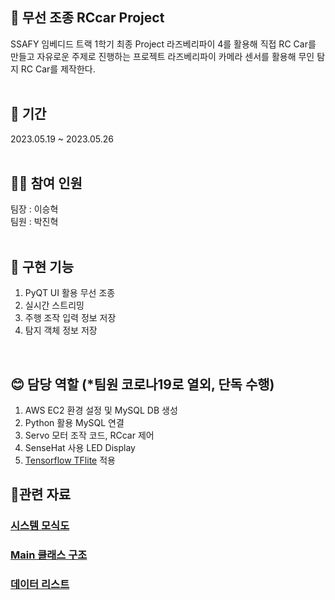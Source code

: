 ## 🚗 무선 조종 RCcar Project
SSAFY 임베디드 트랙 1학기 최종 Project
라즈베리파이 4를 활용해 직접 RC Car를 만들고 자유로운 주제로 진행하는 프로젝트
라즈베리파이 카메라 센서를 활용해 무인 탐지 RC Car를 제작한다.
<br><br>

## 📅 기간
2023.05.19 ~ 2023.05.26
<br><br>

## 🤼‍♂️ 참여 인원
팀장 : 이승혁<br>
팀원 : 박진혁
<br><br>

## 📌 구현 기능
1. PyQT UI 활용 무선 조종
2. 실시간 스트리밍
3. 주행 조작 입력 정보 저장
4. 탐지 객체 정보 저장
<br>

## 😊 담당 역할 (*팀원 코로나19로 열외, 단독 수행)
1. AWS EC2 환경 설정 및 MySQL DB 생성
2. Python 활용 MySQL 연결
3. Servo 모터 조작 코드, RCcar 제어
4. SenseHat 사용 LED Display
5. [Tensorflow TFlite](https://github.com/tensorflow/examples/tree/master/lite/examples/object_detection/raspberry_pi) 적용


## 🔗관련 자료
### [시스템 모식도](./exec/RCCar_시스템모식도.jpg)
### [Main 클래스 구조](./exec/클래스구조.jpg)
### [데이터 리스트](./exec/데이터리스트.jpg)

